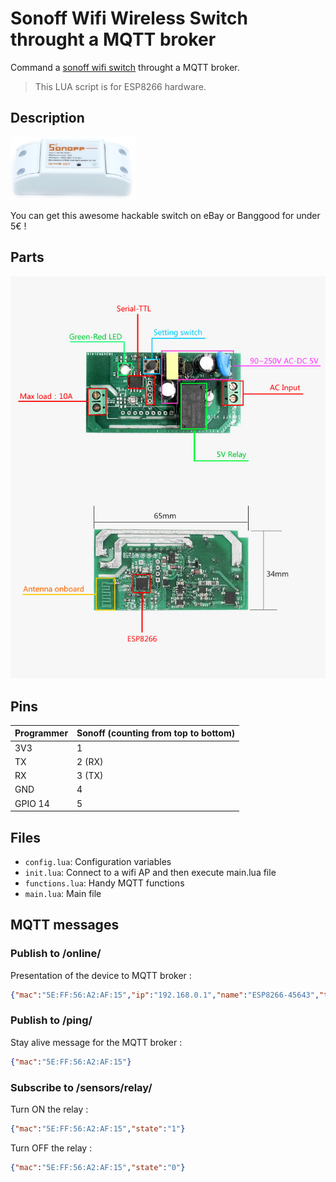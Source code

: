 # Sonoff Wifi Wireless Switch throught a MQTT broker

Command a [sonoff wifi switch](https://www.itead.cc/sonoff-wifi-wireless-switch.html) throught a MQTT broker.

> This LUA script is for ESP8266 hardware.

## Description

<img src="https://github.com/Wifsimster/sonoff-mqtt/blob/master/sonoff_wifi_switch.jpg" alt="Switch" width="200px"/>

You can get this awesome hackable switch on eBay or Banggood for under 5€ !

## Parts

<img src="https://github.com/Wifsimster/sonoff-mqtt/blob/master/sonoff-parts.jpg" alt="Parts"/>

## Pins

Programmer | Sonoff (counting from top to bottom)
-------- | --------
3V3 | 1
TX	| 2 (RX)
RX	| 3 (TX)
GND	| 4
GPIO 14 | 5

## Files

* ``config.lua``: Configuration variables
* ``init.lua``: Connect to a wifi AP and then execute main.lua file
* ``functions.lua``: Handy MQTT functions
* ``main.lua``: Main file

## MQTT messages

### Publish to /online/

Presentation of the device to MQTT broker :
```json
{"mac":"5E:FF:56:A2:AF:15","ip":"192.168.0.1","name":"ESP8266-45643","type":"switch"}
```

### Publish to /ping/

Stay alive message for the MQTT broker :
```json
{"mac":"5E:FF:56:A2:AF:15"}
```

### Subscribe to /sensors/relay/

Turn ON the relay :
```json
{"mac":"5E:FF:56:A2:AF:15","state":"1"}
```

Turn OFF the relay :
```json
{"mac":"5E:FF:56:A2:AF:15","state":"0"}
```

